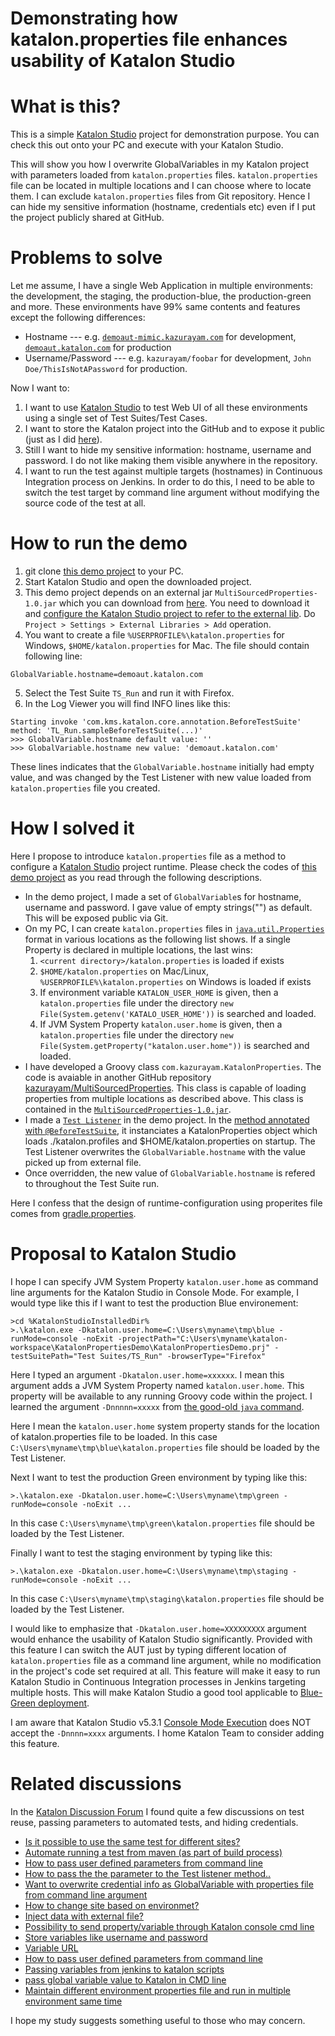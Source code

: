 Demonstrating how katalon.properties file enhances usability of Katalon Studio
==============

# What is this?

This is a simple [Katalon Studio](https://www.katalon.com/katalon-studio/) project for demonstration purpose. You can check this out onto your PC and execute with your Katalon Studio.

This will show you how I overwrite GlobalVariables in my Katalon project with parameters loaded from `katalon.properties` files. `katalon.properties` file can be located in multiple locations and I can choose where to locate them. I can exclude `katalon.properties` files from Git repository. Hence I can hide my sensitive information (hostname, credentials etc) even if I put the project publicly shared at GitHub.

# Problems to solve

Let me assume, I have a single Web Application in multiple environments: the development, the staging, the production-blue, the production-green and more. These environments have 99% same contents and features except the following differences:

+ Hostname --- e.g. [`demoaut-mimic.kazurayam.com`](http://demoaut-mimic.kazurayam.com) for development, [`demoaut.katalon.com`](http://demoaut.katalon.com/) for production
+ Username/Password --- e.g. `kazurayam/foobar` for development, `John Doe/ThisIsNotAPassword` for production.

Now I want to:

1. I want to use [Katalon Studio](https://www.katalon.com/) to test Web UI of all these environments using a single set of Test Suites/Test Cases.
2. I want to store the Katalon project into the GitHub and to expose it public (just as I did [here](https://github.com/kazurayam/KatalonPropertiesDemo)).
3. Still I want to hide my sensitive information: hostname, username and password. I do not like making them visible anywhere in the repository.
4. I want to run the test against multiple targets (hostnames) in Continuous Integration process on Jenkins. In order to do this, I need to be able to switch the test target by command line argument without modifying the source code of the test at all.

# How to run the demo

1. git clone [this demo project](https://github.com/kazurayam/KatalonPropertiesDemo) to your PC.
2. Start Katalon Studio and open the downloaded project.
3. This demo project depends on an external jar `MultiSourcedProperties-1.0.jar` which you can download from  [here](https://github.com/kazurayam/MultiSourcedProperties/raw/master/build/libs/MultiSourcedProperties-1.0.jar). You need to download it and [configure the Katalon Studio project to refer to the external lib](https://docs.katalon.com/display/KD/External+Libraries). Do `Project > Settings > External Libraries > Add` operation.
4. You want to create a file `%USERPROFILE%\katalon.properties` for Windows, `$HOME/katalon.properties` for Mac. The file should contain following line:
```
GlobalVariable.hostname=demoaut.katalon.com
```
5. Select the Test Suite `TS_Run` and run it with Firefox.
6. In the Log Viewer you will find INFO lines like this:
```
Starting invoke 'com.kms.katalon.core.annotation.BeforeTestSuite' method: 'TL_Run.sampleBeforeTestSuite(...)'
>>> GlobalVariable.hostname default value: ''
>>> GlobalVariable.hostname new value: 'demoaut.katalon.com'
```
These lines indicates that the `GlobalVariable.hostname` initially had empty value, and was changed by the Test Listener with new value loaded from `katalon.properties` file you created.

# How I solved it

Here I propose to introduce `katalon.properties` file as a method to configure a [Katalon Studio]() project runtime. Please check the codes of [this demo project](https://github.com/kazurayam/KatalonPropertiesDemo) as you read through the following descriptions.

+ In the demo project, I made a set of `GlobalVariable`s for hostname, username and password. I gave value of empty strings("") as default. This  will be exposed public via Git.
+ On my PC, I can create `katalon.properties` files in [`java.util.Properties`](https://docs.oracle.com/javase/8/docs/api/java/util/Properties.html) format in various locations as the following list shows. If a single Property is declared in multiple locations, the last wins:
    1. `<current directory>/katalon.properties` is loaded if exists
    2. `$HOME/katalon.properties` on Mac/Linux, `%USERPROFILE%\katalon.properties` on Windows is loaded if exists
    3. If environment variable `KATALON_USER_HOME` is given, then a `katalon.properties` file under the directory `new File(System.getenv('KATALO_USER_HOME'))` is searched and loaded. 
    4. If JVM System Property `katalon.user.home` is given, then a `katalon.properties` file under the directory `new File(System.getProperty("katalon.user.home"))` is searched and loaded.
+ I have developed a Groovy class `com.kazurayam.KatalonProperties`. The code is avaiable in another GitHub repository  [kazurayam/MultiSourcedProperties](https://github.com/kazurayam/MultiSourcedProperties). This class is capable of loading properties from multiple locations as described above. This class is contained in the  [`MultiSourcedProperties-1.0.jar`](https://github.com/kazurayam/MultiSourcedProperties/raw/master/build/libs/MultiSourcedProperties-1.0.jar).
+ I made a [`Test Listener`](https://docs.katalon.com/pages/viewpage.action?pageId=5126383) in the demo project. In the [method annotated with `@BeforeTestSuite`](https://github.com/kazurayam/KatalonPropertiesDemo/blob/master/Test%20Listeners/TL_Run.groovy), it instanciates a  KatalonProperties object which loads ./katalon.profiles and $HOME/katalon.properties on startup. The Test Listener overwrites the `GlobalVariable.hostname` with the value picked up from external file.
+ Once overridden, the new value of `GlobalVariable.hostname` is refered to throughout the Test Suite run.

Here I confess that the design of runtime-configuration using properites file comes from [gradle.properties](https://docs.gradle.org/4.6/userguide/build_environment.html#sec:gradle_configuration_properties).


# Proposal to Katalon Studio

I hope I can specify JVM System Property `katalon.user.home` as command line arguments for the Katalon Studio in Console Mode. For example, I would type like this if I want to test the production Blue environement:
```Console
>cd %KatalonStudioInstalledDir%
>.\katalon.exe -Dkatalon.user.home=C:\Users\myname\tmp\blue -runMode=console -noExit -projectPath="C:\Users\myname\katalon-workspace\KatalonPropertiesDemo\KatalonPropertiesDemo.prj" -testSuitePath="Test Suites/TS_Run" -browserType="Firefox"
```
Here I typed an argument `-Dkatalon.user.home=xxxxxx`. I mean this argument adds a JVM System Property named `katalon.user.home`. This property will be available to any running Groovy code within the project.
I learned the argument `-Dnnnnn=xxxxx` from [the good-old `java` command](https://www.ibm.com/support/knowledgecenter/en/SSYKE2_7.0.0/com.ibm.java.win.70.doc/user/specifying_options.html).

Here I mean the `katalon.user.home` system property stands for the location of katalon.properties file to be loaded. In this case `C:\Users\myname\tmp\blue\katalon.properties` file should be loaded by the Test Listener.

Next I want to test the production Green environment by typing like this:
```Console
>.\katalon.exe -Dkatalon.user.home=C:\Users\myname\tmp\green -runMode=console -noExit ...
```
In this case `C:\Users\myname\tmp\green\katalon.properties` file should be loaded by the Test Listener.


Finally I want to test the staging environment by typing like this:
```Console
>.\katalon.exe -Dkatalon.user.home=C:\Users\myname\tmp\staging -runMode=console -noExit ...
```
In this case `C:\Users\myname\tmp\staging\katalon.properties` file should be loaded by the Test Listener.

I would like to emphasize that `-Dkatalon.user.home=XXXXXXXXX` argument would enhance the usability of Katalon Studio significantly. Provided with this feature I can switch the AUT just by typing different location of `katalon.properties` file as a command line argument, while no modification in the project's code set required at all. This feature will make it easy to run Katalon Studio in Continuous Integration processes in Jenkins targeting multiple hosts. This will make Katalon Studio a good tool applicable to [Blue-Green deployment](https://martinfowler.com/bliki/BlueGreenDeployment.html).

I am aware that Katalon Studio v5.3.1 [Console Mode Execution](https://docs.katalon.com/display/KD/Console+Mode+Execution) does NOT accept the `-Dnnnn=xxxx` arguments. I home Katalon Team to consider adding this feature.

# Related discussions

In the [Katalon Discussion Forum](https://forum.katalon.com/discussions) I found quite a few discussions on test reuse, passing parameters to automated tests, and hiding credentials.

- [Is it possible to use the same test for different sites?](https://forum.katalon.com/discussion/5689/is-it-possible-to-use-the-same-test-for-different-sites#latest)
- [Automate running a test from maven (as part of build process)](https://forum.katalon.com/discussion/5696/automate-running-a-test-from-maven-as-part-of-build-process#latest)
- [How to pass user defined parameters from command line](https://forum.katalon.com/discussion/4586/how-to-pass-user-defined-parameters-from-command-line#latest)
- [How to pass the the parameter to the Test listener method..](https://forum.katalon.com/discussion/5490/how-to-pass-the-the-parameter-to-the-test-listener-method#latest)
- [Want to overwrite credential info as GlobalVariable with properties file from command line argument](https://forum.katalon.com/discussion/5362/want-to-overwrite-credential-info-as-globalvariable-with-properties-file-for-commandline-argument)
- [How to change site based on environmet?](https://forum.katalon.com/discussion/5366/how-to-change-site-based-on-environmet#latest)
- [Inject data with external file?](https://forum.katalon.com/discussion/5352/inject-data-with-external-file#latest)
- [Possibility to send property/variable through Katalon console cmd line](https://forum.katalon.com/discussion/4906/possibility-to-send-property-variable-through-katalon-console-cmd-line#latest)
- [Store variables like username and password](https://forum.katalon.com/discussion/5271/store-variables-like-username-and-password#latest)
- [Variable URL](https://forum.katalon.com/discussion/5034/variable-url#latest)
- [How to pass user defined parameters from command line](https://forum.katalon.com/discussion/4586/how-to-pass-user-defined-parameters-from-command-line#latest)
- [Passing variables from jenkins to katalon scripts](https://forum.katalon.com/discussion/4152/passing-variables-from-jenkins-to-katalon-scripts#latest)
- [pass global variable value to Katalon in CMD line](https://forum.katalon.com/discussion/2125/pass-global-variable-value-to-katalon-in-cmd-line#latest)
- [Maintain different environment properties file and run in multiple environment same time](https://forum.katalon.com/discussion/4983/maintain-different-environment-properties-file-and-run-in-multiple-environment-same-time#latest)

I hope my study suggests something useful to those who may concern.
